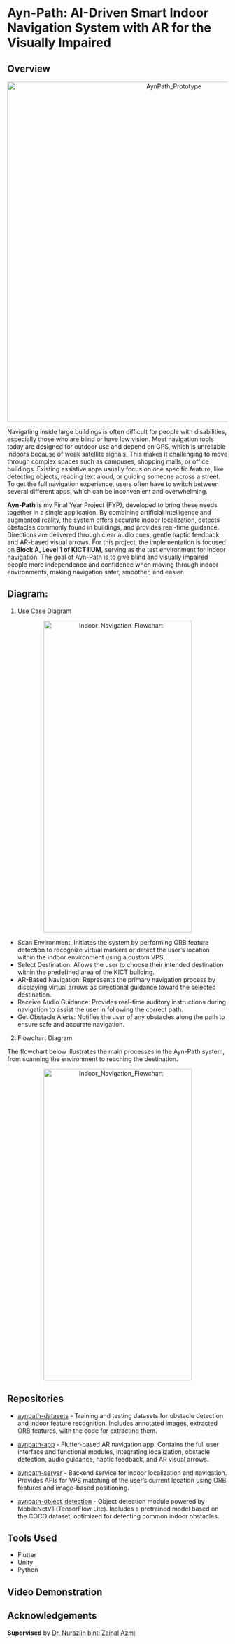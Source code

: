 # Ayn-Path: AI-Driven Smart Indoor Navigation System with AR for the Visually Impaired

## Overview
<p align="center">
<img width="746" height="776" alt="AynPath_Prototype" src="https://github.com/user-attachments/assets/515efdb7-f636-4576-95d9-a29a3edc2573" />
</p>

Navigating inside large buildings is often difficult for people with disabilities, especially those who are blind or have low vision. Most navigation tools today are designed for outdoor use and depend on GPS, which is unreliable indoors because of weak satellite signals. This makes it challenging to move through complex spaces such as campuses, shopping malls, or office buildings. Existing assistive apps usually focus on one specific feature, like detecting objects, reading text aloud, or guiding someone across a street. To get the full navigation experience, users often have to switch between several different apps, which can be inconvenient and overwhelming.

**Ayn-Path** is my Final Year Project (FYP), developed to bring these needs together in a single application. By combining artificial intelligence and augmented reality, the system offers accurate indoor localization, detects obstacles commonly found in buildings, and provides real-time guidance. Directions are delivered through clear audio cues, gentle haptic feedback, and AR-based visual arrows. For this project, the implementation is focused on **Block A, Level 1 of KICT IIUM**, serving as the test environment for indoor navigation. The goal of Ayn-Path is to give blind and visually impaired people more independence and confidence when moving through indoor environments, making navigation safer, smoother, and easier.

## Diagram:

1. Use Case Diagram
<p align="center">
  <img width="339" height="711" alt="Indoor_Navigation_Flowchart" src="https://github.com/user-attachments/assets/290b5fcb-7330-483a-a4a8-8495d23016e6" />
</p>

* Scan Environment: Initiates the system by performing ORB feature detection to recognize virtual markers or detect the user’s location within the indoor environment using a custom VPS.
* Select Destination: Allows the user to choose their intended destination within the predefined area of the KICT building.
* AR-Based Navigation: Represents the primary navigation process by displaying virtual arrows as directional guidance toward the selected destination.
* Receive Audio Guidance: Provides real-time auditory instructions during navigation to assist the user in following the correct path.
* Get Obstacle Alerts: Notifies the user of any obstacles along the path to ensure safe and accurate navigation.

2. Flowchart Diagram

The flowchart below illustrates the main processes in the Ayn-Path system, from scanning the environment to reaching the destination.
<p align="center">
<img width="339" height="711" alt="Indoor_Navigation_Flowchart" src="https://github.com/user-attachments/assets/7d71c200-1a5c-40d8-802c-ae1ce7b9f26d" />
</p>

## Repositories

* [aynpath-datasets](https://github.com/Ayn-Path/aynpath-datasets) - Training and testing datasets for obstacle detection and indoor feature recognition. Includes annotated images, extracted ORB features, with the code for extracting them.

* [aynpath-app](https://github.com/Ayn-Path/aynpath-app) - Flutter-based AR navigation app. Contains the full user interface and functional modules, integrating localization, obstacle detection, audio guidance, haptic feedback, and AR visual arrows.

* [aynpath-server](https://github.com/Ayn-Path/aynpath-server) - Backend service for indoor localization and navigation. Provides APIs for VPS matching of the user’s current location using ORB features and image-based positioning.

* [aynpath-object_detection](https://github.com/Ayn-Path/aynpath-object-detection) - Object detection module powered by MobileNetV1 (TensorFlow Lite). Includes a pretrained model based on the COCO dataset, optimized for detecting common indoor obstacles.

## Tools Used
* Flutter
* Unity
* Python

## Video Demonstration

## Acknowledgements
**Supervised** by [Dr. Nurazlin binti Zainal Azmi](https://www.iium.edu.my/directory/show/U0hiM2pjSTQrQkkvdnI2N1BGSlJQUT09)
